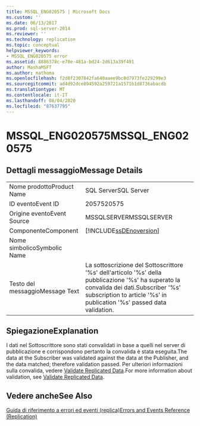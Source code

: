 ```yaml
---
title: MSSQL_ENG020575 | Microsoft Docs
ms.custom: ''
ms.date: 06/13/2017
ms.prod: sql-server-2014
ms.reviewer: ''
ms.technology: replication
ms.topic: conceptual
helpviewer_keywords:
- MSSQL_ENG020575 error
ms.assetid: 8886378c-e70e-481a-bd24-2d613a39f491
author: MashaMSFT
ms.author: mathoma
ms.openlocfilehash: f2d8f2307842fa640aaee9bc0d7973fe229299e3
ms.sourcegitcommit: ad4d92dce894592a259721a1571b1d8736abacdb
ms.translationtype: MT
ms.contentlocale: it-IT
ms.lasthandoff: 08/04/2020
ms.locfileid: "87637795"
---
```

# <a name="mssql_eng020575"></a><span data-ttu-id="4aa82-102">MSSQL_ENG020575</span><span class="sxs-lookup"><span data-stu-id="4aa82-102">MSSQL_ENG020575</span></span>
    
## <a name="message-details"></a><span data-ttu-id="4aa82-103">Dettagli messaggio</span><span class="sxs-lookup"><span data-stu-id="4aa82-103">Message Details</span></span>  
  
|||  
|-|-|  
|<span data-ttu-id="4aa82-104">Nome prodotto</span><span class="sxs-lookup"><span data-stu-id="4aa82-104">Product Name</span></span>|<span data-ttu-id="4aa82-105">SQL Server</span><span class="sxs-lookup"><span data-stu-id="4aa82-105">SQL Server</span></span>|  
|<span data-ttu-id="4aa82-106">ID evento</span><span class="sxs-lookup"><span data-stu-id="4aa82-106">Event ID</span></span>|<span data-ttu-id="4aa82-107">20575</span><span class="sxs-lookup"><span data-stu-id="4aa82-107">20575</span></span>|  
|<span data-ttu-id="4aa82-108">Origine evento</span><span class="sxs-lookup"><span data-stu-id="4aa82-108">Event Source</span></span>|<span data-ttu-id="4aa82-109">MSSQLSERVER</span><span class="sxs-lookup"><span data-stu-id="4aa82-109">MSSQLSERVER</span></span>|  
|<span data-ttu-id="4aa82-110">Componente</span><span class="sxs-lookup"><span data-stu-id="4aa82-110">Component</span></span>|[!INCLUDE[ssDEnoversion](../../includes/ssdenoversion-md.md)]|  
|<span data-ttu-id="4aa82-111">Nome simbolico</span><span class="sxs-lookup"><span data-stu-id="4aa82-111">Symbolic Name</span></span>||  
|<span data-ttu-id="4aa82-112">Testo del messaggio</span><span class="sxs-lookup"><span data-stu-id="4aa82-112">Message Text</span></span>|<span data-ttu-id="4aa82-113">La sottoscrizione del Sottoscrittore '%s' dell'articolo '%s' della pubblicazione '%s' ha superato la convalida dei dati.</span><span class="sxs-lookup"><span data-stu-id="4aa82-113">Subscriber '%s' subscription to article '%s' in publication '%s' passed data validation.</span></span>|  
  
## <a name="explanation"></a><span data-ttu-id="4aa82-114">Spiegazione</span><span class="sxs-lookup"><span data-stu-id="4aa82-114">Explanation</span></span>  
 <span data-ttu-id="4aa82-115">I dati nel Sottoscrittore sono stati convalidati in base a quelli nel server di pubblicazione e corrispondono pertanto la convalida è stata eseguita.</span><span class="sxs-lookup"><span data-stu-id="4aa82-115">The data at the Subscriber was validated against the data at the Publisher, and the data matched; therefore validation passed.</span></span> <span data-ttu-id="4aa82-116">Per ulteriori informazioni sulla convalida, vedere [Validate Replicated Data](validate-data-at-the-subscriber.md).</span><span class="sxs-lookup"><span data-stu-id="4aa82-116">For more information about validation, see [Validate Replicated Data](validate-data-at-the-subscriber.md).</span></span>  
  
## <a name="see-also"></a><span data-ttu-id="4aa82-117">Vedere anche</span><span class="sxs-lookup"><span data-stu-id="4aa82-117">See Also</span></span>  
 [<span data-ttu-id="4aa82-118">Guida di riferimento a errori ed eventi &#40;replica&#41;</span><span class="sxs-lookup"><span data-stu-id="4aa82-118">Errors and Events Reference &#40;Replication&#41;</span></span>](errors-and-events-reference-replication.md)  
  
  
